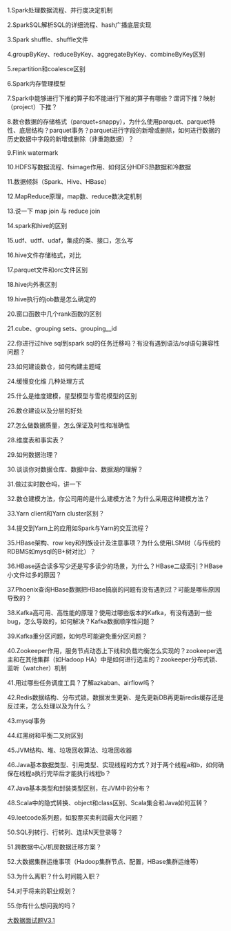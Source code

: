 1.Spark处理数据流程、并行度决定机制

2.SparkSQL解析SQL的详细流程、hash广播底层实现

3.Spark shuffle、shuffle文件

4.groupByKey、reduceByKey、aggregateByKey、combineByKey区别

5.repartition和coalesce区别

6.Spark内存管理模型

7.Spark中能够进行下推的算子和不能进行下推的算子有哪些？谓词下推？映射（project）下推？

8.数仓数据的存储格式（parquet+snappy），为什么使用parquet、parquet特性、底层结构？parquet事务？parquet进行字段的新增或删除，如何进行数据的历史数据中字段的新增或删除（非重跑数据）？

9.Flink watermark

10.HDFS写数据流程、fsimage作用、如何区分HDFS热数据和冷数据

11.数据倾斜（Spark、Hive、HBase）

12.MapReduce原理，map数、reduce数决定机制

13.说一下 map join 与 reduce join

14.spark和hive的区别

15.udf、udtf、udaf，集成的类、接口，怎么写

16.hive文件存储格式，对比

17.parquet文件和orc文件区别

18.hive内外表区别

19.hive执行的job数是怎么确定的

20.窗口函数中几个rank函数的区别

21.cube、grouping sets、grouping__id

22.你进行过hive sql到spark sql的任务迁移吗？有没有遇到语法/sql语句兼容性问题？

23.如何建设数仓，如何构建主题域

24.缓慢变化维 几种处理方式

25.什么是维度建模，星型模型与雪花模型的区别

26.数仓建设以及分层的好处

27.怎么做数据质量，怎么保证及时性和准确性

28.维度表和事实表？

29.如何数据治理？

30.谈谈你对数据仓库、数据中台、数据湖的理解？

31.做过实时数仓吗，讲一下

32.数仓建模方法，你公司用的是什么建模方法？为什么采用这种建模方法？

33.Yarn client和Yarn cluster区别？

34.提交到Yarn上的应用如Spark与Yarn的交互流程？

35.HBase架构、row key和列族设计及注意事项？为什么使用LSM树（与传统的RDBMS如mysql的B+树对比）？

36.HBase适合读多写少还是写多读少的场景，为什么？HBase二级索引？HBase小文件过多的原因？

37.Phoenix查询HBase数据把HBase搞崩的问题有没有遇到过？可能是哪些原因导致的？

38.Kafka高可用、高性能的原理？使用过哪些版本的Kafka，有没有遇到一些bug，怎么导致的，如何解决？Kafka数据顺序性问题？

39.Kafka重分区问题，如何尽可能避免重分区问题？

40.Zookeeper作用，服务节点动态上下线和负载均衡怎么实现的？zookeeper选主和在其他集群（如Hadoop HA）中是如何进行选主的？zookeeper分布式锁、监听（watcher）机制

41.用过哪些任务调度工具？了解azkaban、airflow吗？

42.Redis数据结构、分布式锁。数据发生更新、是先更新DB再更新redis缓存还是反过来，怎么处理以及为什么？

43.mysql事务

44.红黑树和平衡二叉树区别

45.JVM结构、堆、垃圾回收算法、垃圾回收器

46.Java基本数据类型、引用类型、实现线程的方式？对于两个线程a和b，如何确保在线程a执行完毕后才能执行线程b？

47.Java基本类型和封装类型区别，在JVM中的分布？

48.Scala中的隐式转换、object和class区别、Scala集合和Java如何互转？

49.leetcode系列题，如股票买卖利润最大化问题？

50.SQL列转行、行转列、连续N天登录等？

51.跨数据中心/机房数据迁移方案？

52.大数据集群运维事项（Hadoop集群节点、配置，HBase集群运维等）

53.为什么离职？什么时间能入职？

54.对于将来的职业规划？

55.你有什么想问我的吗？

[大数据面试题V3.1](https://mp.weixin.qq.com/s/Yc4C-rnsBdI4gTZMS0zHnA)